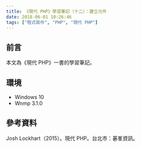 ```yaml
---
title: 《現代 PHP》學習筆記（十二）：建立元件
date: 2018-06-01 10:26:46
tags: ["程式寫作", "PHP", "現代 PHP"]
---
```


## 前言
本文為《現代 PHP》一書的學習筆記。

## 環境
- Windows 10
- Wnmp 3.1.0

##


## 參考資料
Josh Lockhart（2015）。現代 PHP。台北市：碁峯資訊。